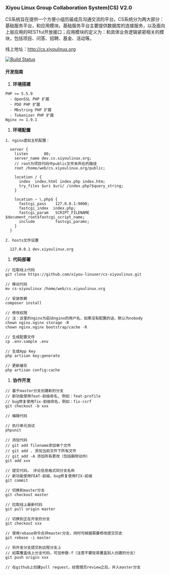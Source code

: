 ### Xiyou Linux Group Collaboration System(CS) V2.0

CS系统旨在提供一个方便小组历届成员沟通交流的平台。CS系统分为两大部分：基础服务平台，和应用模块。基础服务平台主要提供数据库的连接服务，以及面向上层应用的RESTful开放接口；应用模块的定义为：和具体业务逻辑紧密相关的模块，包括项目、问答、招聘、基金、活动等。

线上地址：http://cs.xiyoulinux.org

[![Build Status](https://travis-ci.org/xiyou-linuxer/cs-xiyoulinux.svg?branch=master)](https://travis-ci.org/xiyou-linuxer/cs-xiyoulinux)

#### 开发指南

1. **环境搭建**

  ```
  PHP >= 5.5.9 
    - OpenSSL PHP 扩展
    - PDO PHP 扩展
    - Mbstring PHP 扩展
    - Tokenizer PHP 扩展
  Nginx >= 1.9.1
  ```

1. **环境配置**

  ```
  1. nginx虚拟主机配置：

    server {
      listen       80;
      server_name dev.cs.xiyoulinux.org;
      // root为项目代码中public文件夹所在的路径
      root /home/web/cs.xiyoulinux.org/public;
      
      location / {
        index  index.html index.php index.htm;
        try_files $uri $uri/ /index.php?$query_string;
      }

      location ~ \.php$ {
        fastcgi_pass    127.0.0.1:9000;
        fastcgi_index  index.php;
        fastcgi_param   SCRIPT_FILENAME  $document_root$fastcgi_script_name;
        include         fastcgi_params;
      }
    }

  2. hosts文件设置
    
    127.0.0.1 dev.xiyoulinux.org
  ```

1. **代码部署**

  ```
  // 拉取线上代码
  git clone https://github.com/xiyou-linuxer/cs-xiyoulinux.git
  
  // 移动代码
  mv cs-xiyoulinux /home/web/cs.xiyoulinux.org
  
  // 安装依赖
  composer install
  
  // 修改权限
  // 注：这里的nginx为启动nginx的用户名，如果没有配置的话，默认为nobody
  chown nginx.nginx storage -R
  chown nginx.nginx bootstrap/cache -R
  
  // 生成配置文件
  cp .env.sample .env
  
  // 生成App Key
  php artisan key:generate
  
  // 更新缓存
  php artisan config:cache
  ```
  
1. **协作开发**

  ```
  // 基于master分支创建新的分支
  // 新功能使用feat-前缀命名, 例如：feat-profile
  // bug修复使用fix-前缀命名，例如：fix-csrf
  git checkout -b xxx
  
  // 编辑代码
  
  // 执行单元测试
  phpunit
  
  // 添加代码
  // git add filename添加单个文件
  // git add . 添加当前文件下所有文件
  // git add -A 添加所有更改（包括删除动作）
  git add xxx
  
  // 提交代码， 评论信息格式同分支名称
  // 新功能使用FEAT-前缀，bug修复使用FIX-前缀
  git commit
  
  // 切换到master分支
  git checkout master
  
  // 拉取线上最新代码
  git pull origin master
  
  // 切换到正在开发的分支
  git checkout xxx
  
  // 使用rebase命令合并master分支，同时可根据需要修改提交历史
  git rebase -i master
  
  // 将开发分支提交到远程分支上
  // 如需覆盖线上分支代码，可加参数-f（注意不要轻易覆盖别人创建的分支）
  git push origin xxx
  
  // 在github上创建pull request，经管理员review之后，并入master分支
  ```
